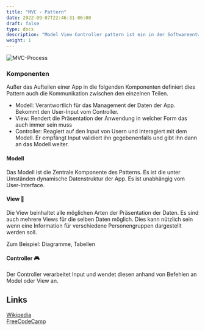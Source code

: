 ```yaml
---
title: "MVC - Pattern"
date: 2022-09-07T22:46:31-06:00
draft: false
type: docs
description: "Model View Controller pattern ist ein in der Softwareentwicklung ansässiges Pattern. Das Pattern wird benutzt um die Benutzeroberflächen von Software zu entwerfen. Groß wurde das Pattern mit Web-Applikationen. Wobei es jedoch schon früher eingesetzt wurde."
weight: 1
---
```


![MVC-Process](./MVC-Process.svg)

### Komponenten

Außer das Aufteilen einer App in die folgenden Komponenten definiert dies Pattern auch die Kommunikation zwischen den einzelnen Teilen.

- Modell: Verantwortlich für das Management der Daten der App. Bekommt den User-Input vom Controller.
- View: Rendert die Präsentation der Anwendung in welcher Form das auch immer sein muss
- Controller: Reagiert auf den Input von Usern und interagiert mit dem Modell. Er empfängt Input validiert ihn gegebenenfalls und gibt ihn dann an das Modell weiter.

#### Modell

Das Modell ist die Zentrale Komponente des Patterns. Es ist die unter Umständen dynamische Datenstruktur der App. Es ist unabhängig vom User-Interface.

#### View 🌄

Die View beinhaltet alle möglichen Arten der Präsentation der Daten. Es sind auch mehrere Views für die selben Daten möglich. Dies kann nützlich sein wenn eine Information für verschiedene Personengruppen dargestellt werden soll.  
  
Zum Beispiel: Diagramme, Tabellen

#### Controller 🎮

Der Controller verarbeitet Input und wendet diesen anhand von Befehlen an Model oder View an.

## Links

[Wikipedia](https://en.wikipedia.org/wiki/Model%E2%80%93view%E2%80%93controller)  
[FreeCodeCamp](https://www.freecodecamp.org/news/the-model-view-controller-pattern-mvc-architecture-and-frameworks-explained/)  
